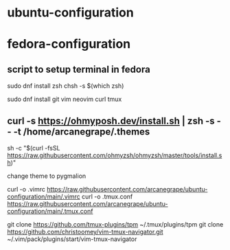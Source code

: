  # ubuntu-configuration

# fedora-configuration
## script to setup terminal in fedora

sudo dnf install zsh
chsh -s $(which zsh)

sudo dnf install git vim neovim curl tmux

## curl -s https://ohmyposh.dev/install.sh | zsh -s -- -t /home/arcanegrape/.themes

sh -c "$(curl -fsSL https://raw.githubusercontent.com/ohmyzsh/ohmyzsh/master/tools/install.sh)"

change theme to pygmalion

curl -o .vimrc https://raw.githubusercontent.com/arcanegrape/ubuntu-configuration/main/.vimrc
curl -o .tmux.conf https://raw.githubusercontent.com/arcanegrape/ubuntu-configuration/main/.tmux.conf

git clone https://github.com/tmux-plugins/tpm ~/.tmux/plugins/tpm
git clone https://github.com/christoomey/vim-tmux-navigator.git ~/.vim/pack/plugins/start/vim-tmux-navigator
